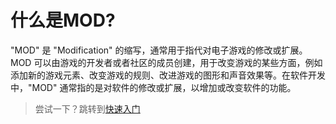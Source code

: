 # 什么是MOD?

"MOD" 是 "Modification" 的缩写，通常用于指代对电子游戏的修改或扩展。MOD 可以由游戏的开发者或者社区的成员创建，用于改变游戏的某些方面，例如添加新的游戏元素、改变游戏的规则、改进游戏的图形和声音效果等。在软件开发中，"MOD" 通常指的是对软件的修改或扩展，以增加或改变软件的功能。

> 尝试一下？跳转到[快速入门](快速入门.md)


